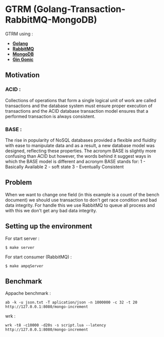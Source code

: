 # GTRM (Golang-Transaction-RabbitMQ-MongoDB)

GTRM using :
* [**Golang**](https://go.dev/)
* [**RabbitMQ**](https://www.rabbitmq.com/)
* [**MongoDB**](https://www.mongodb.com/)
* [**Gin Gonic**](https://github.com/gin-gonic/gin)

## Motivation
### ACID : 
Collections of operations that form a single logical unit of work are called transactions and the database system must ensure proper execution of transactions and the ACID database transaction model ensures that a performed transaction is always consistent.
### BASE : 
The rise in popularity of NoSQL databases provided a flexible and fluidity with ease to manipulate data and as a result, a new database model was designed, reflecting these properties. The acronym BASE is slightly more confusing than ACID but however, the words behind it suggest ways in which the BASE model is different and acronym BASE stands for: 1 - Basically Available 2 - soft state 3 - Eventually Consistent



## Problem
When we want to change one field (in this example is a count of the bench document) we should use transaction to don't get race condition and bad data integrity. For handle this we use RabbitMQ to queue all process and with this we don't get any bad data integrity.

## Setting up the environment

For start server :
```
$ make server
```

For start consumer (RabbitMQ) :
```
$ make ampqServer
```

## Benchmark

Appache benchmark :
```
ab -k -u json.txt -T aplication/json -n 1000000 -c 32 -t 20  http://127.0.0.1:8080/mongo-increment
```

wrk :
```
wrk -t8 -c10000 -d20s -s script.lua --latency http://127.0.0.1:8080/mongo-increment
```
